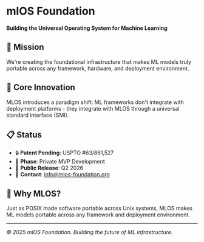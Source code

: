 # mlOS Foundation

**Building the Universal Operating System for Machine Learning**

## 🎯 Mission

We're creating the foundational infrastructure that makes ML models truly portable across any framework, hardware, and deployment environment.

## 🔬 Core Innovation

MLOS introduces a paradigm shift: ML frameworks don't integrate with deployment platforms - they integrate with MLOS through a universal standard interface (SMI).

## 📋 Status

- 🔒 **Patent Pending**: USPTO #63/861,527
- 🚧 **Phase**: Private MVP Development
- 📅 **Public Release**: Q2 2026
- 📧 **Contact**: info@mlos-foundation.org

## 🌟 Why MLOS?

Just as POSIX made software portable across Unix systems, MLOS makes ML models portable across any framework and deployment environment.

---

*© 2025 mlOS Foundation. Building the future of ML infrastructure.*
